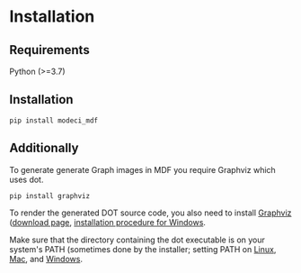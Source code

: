 # Installation

## Requirements

Python (>=3.7)

## Installation

```
pip install modeci_mdf
```
## Additionally

To generate generate Graph images in MDF you require Graphviz which uses dot.

```
pip install graphviz
```
To render the generated DOT source code, you also need to install [Graphviz](https://www.graphviz.org/) ([download page](https://www.graphviz.org/download/), [installation procedure for Windows](https://forum.graphviz.org/t/new-simplified-installation-procedure-on-windows/224).

Make sure that the directory containing the dot executable is on your system's PATH (sometimes done by the installer; setting PATH on [Linux](https://stackoverflow.com/questions/14637979/how-to-permanently-set-path-on-linux-unix), [Mac](https://stackoverflow.com/questions/22465332/setting-path-environment-variable-in-osx-permanently), and [Windows](https://www.computerhope.com/issues/ch000549.htm).
